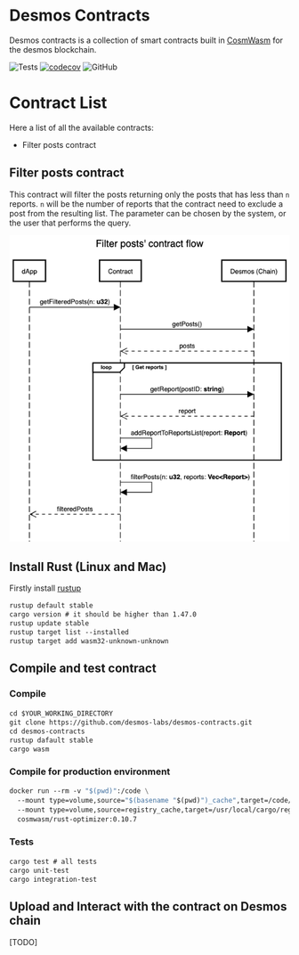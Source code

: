# Desmos Contracts

Desmos contracts is a collection of smart contracts built in [CosmWasm](https://www.cosmwasm.com/) for the desmos blockchain.

![Tests](https://github.com/desmos-labs/desmos-contracts/workflows/Tests/badge.svg)
[![codecov](https://codecov.io/gh/desmos-labs/desmos-contracts/branch/master/graph/badge.svg)](https://codecov.io/gh/desmos-labs/desmos-contracts/branch/master)
![GitHub](https://img.shields.io/github/license/desmos-labs/desmos-contracts.svg)

# Contract List
Here a list of all the available contracts:
- Filter posts contract

## Filter posts contract
This contract will filter the posts returning only the posts that has less than `n` reports.
`n` will be the number of reports that the contract need to exclude a post from the resulting list.
The parameter can be chosen by the system, or the user that performs the query.

![filter-posts-contract-flow](docs/cw1-filter-flow.png)

## Install Rust (Linux and Mac)
Firstly install [rustup](https://rustup.rs/)
```shell
rustup default stable
cargo version # it should be higher than 1.47.0
rustup update stable
rustup target list --installed
rustup target add wasm32-unknown-unknown
```
## Compile and test contract
### Compile
````shell
cd $YOUR_WORKING_DIRECTORY
git clone https://github.com/desmos-labs/desmos-contracts.git
cd desmos-contracts
rustup dafault stable
cargo wasm
````
### Compile for production environment
```dockerfile
docker run --rm -v "$(pwd)":/code \
  --mount type=volume,source="$(basename "$(pwd)")_cache",target=/code/target \
  --mount type=volume,source=registry_cache,target=/usr/local/cargo/registry \
  cosmwasm/rust-optimizer:0.10.7
```
### Tests
```shell
cargo test # all tests
cargo unit-test
cargo integration-test
```

## Upload and Interact with the contract on Desmos chain
[TODO]
